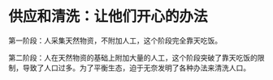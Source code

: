 # 供应和清洗：让他们开心的办法

第一阶段：人采集天然物资，不附加人工，这个阶段完全靠天吃饭。

第二阶段：人在天然物资的基础上附加大量的人工，这个阶段突破了靠天吃饭的限制，导致了人口过多。为了平衡生态，迫于无奈发明了各种办法来清洗人口。
